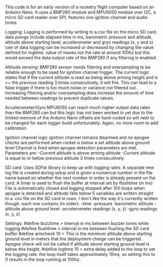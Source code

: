 This code is for an early version of a rocketry flight computer based on an Arduino Nano. 
It uses a BMP280 module and MPU6050 module over I2C, a micro SD card reader over SPI, features one ignition channel and audio tones.

Logging:
Logging is performed by writing to a.csv file on the micro SD card. data poings include elapsed time in ms, barometric pressure and altitude, altitude above starting level, accelerometer and gryo readings (x, y and z)
rate of data logging can be increased or decreased by changing the value defined for logtime. value of maxes out the rate at around 100hz but this would exceed the data output rate of the BMP280 if any filtering is enabled.
 
Altitude sensing:
BMP280 sensor needs filtering and oversampling to be reliable enough to be used for ignition channel trigger.
The current logic states that if the current altitude is read as being above arming height and is <= the previous reading 3 times consecutively, it will fire.
This can lead to a false trigger if there is too much noise or variance not filtered out.
Increasing filtering and/or oversampling does increase the amount of time needed between readings to prevent duplicate values.

Accelerometer/Gyro
MPU6050 can reach much higher output data rates than the BMP280 can but this logic has not been worked in yet due to the limited memore of the Arduino Nano
offsets are hard-coded so will neet to be changed for each logger build unfortunately.
Again, no more room to add calibration.

Ignition channel logic
ignition channel remains disarmed and no apogee checks are performed when rocket is below a set altitude above ground level
Channel is fired when apogee detection parameters are met. Parameters are: 
-Current altitude is above arming altitude
-Current altitude is equal to or below previous altitude 3 times consecutively

SD card:
Uses SDFat library to keep up with logging rates.
A separate new log file is created during setup and is given a numerical number in the file name based on whether the next number in order is already present on the card.
A timer is used to flush the buffer at interval set by flushtime (in ms)
File is automatically closed and logging stopped after 100 loops when apogee is detected and altitude falls below 5
variables are written straight to a .csv file on the SD card in rows. I don't like the way it's currently written though.
each row contains (in order):
-time
-pressure
-barometric altitude
-altitude above ground level
-accelerometer readings (x, y, z)
-gyro readings (x, y, z)

Settings:
#define buzztime > interval in ms between buzzer tones while logging
#define flushtime > interval in ms between flushing the SD card buffer
#define armcheck 10 > This is the minimum altitude above starting ground level in meters that the deployment charge can be triggered. Apogee check will not be called if altitude above starting ground level is below this height.
#define logtime 15 > extra delay added to the loop to set the logging rate. the loop itself takes approximately 10ms, so setting this to 0 results in the loop running at 100hz.

